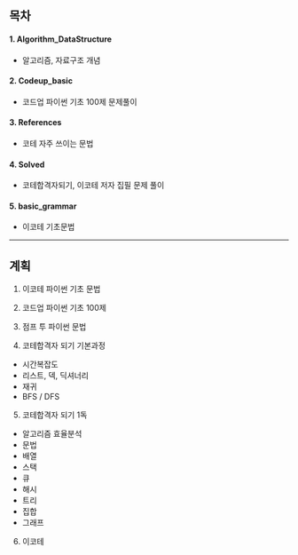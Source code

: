 ## 목차
#### 1. Algorithm_DataStructure
- 알고리즘, 자료구조 개념

#### 2. Codeup_basic
- 코드업 파이썬 기초 100제 문제풀이

#### 3. References
- 코테 자주 쓰이는 문법

#### 4. Solved
- 코테합격자되기, 이코테 저자 집필 문제 풀이

#### 5. basic_grammar
- 이코테 기초문법

---

## 계획

1. 이코테 파이썬 기초 문법

2. 코드업 파이썬 기초 100제

3. 점프 투 파이썬 문법

4. 코테합격자 되기 기본과정
- 시간복잡도
- 리스트, 덱, 딕셔너리
- 재귀
- BFS / DFS

5. 코테합격자 되기 1독
- 알고리즘 효율분석
- 문법
- 배열
- 스택
- 큐
- 해시
- 트리
- 집합
- 그래프

6. 이코테

